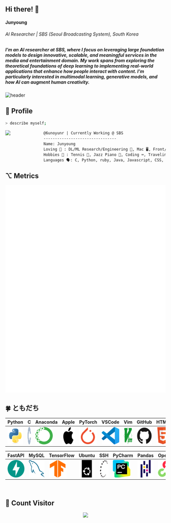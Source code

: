<!-- Header banner -->
<h2 align="left">Hi there! 👋</h2> 

<h4>Junyoung</h4>
<h6>AI Researcher | SBS (Seoul Broadcasting System), South Korea</h6>
<h5>
I’m an AI researcher at SBS, where I focus on leveraging large foundation models to design innovative, scalable, and meaningful services in the media and entertainment domain. My work spans from exploring the theoretical foundations of deep learning to implementing real-world applications that enhance how people interact with content. I’m particularly interested in multimodal learning, generative models, and how AI can augment human creativity. </h5>

![header](https://capsule-render.vercel.app/api?type=venom&color=0:C6538C,100:A371F7&height=200&section=header&text=%20&fontSize=60&fontColor=d6ace6)   

<h2 align="left">🪪 Profile</h2>

```bash
> describe myself;
```

<img align="left" src="https://github.com/user-attachments/assets/6fccae10-698c-4e07-902c-ca13b087ec46" width="120px">

```markdown
@6unoyunr | Currently Working @ SBS
--------------------------------
Name: Junyoung
Loving 💟 : DL/ML Research/Engineering 🚀, Mac 🖥️, Front/BackEnd ⌨, Managing Projects 📃
Hobbies 🙌 : Tennis 🎾, Jazz Piano 🎹, Coding ⌨️, Traveling 🛫
Languages 🗣: C, Python, ruby, Java, Javascript, CSS, Matlab, html, Latex, Pytorch
```

<h2 align="left">⌥ Metrics</h2>
<p align="center"><img src="/github-metrics.svg" alt="Metrics" width="520"></p>

<h2 align="left"> 🍀 ともだち </h2>
<div align="center">

| Python | C | Anaconda | Apple | PyTorch | VSCode | Vim | GitHub | HTML | Jekyll | Ruby |
|--------|---|----------|-------|---------|--------|-----|--------|------|--------|------|
| <img src="https://github.com/devicons/devicon/blob/master/icons/python/python-original.svg" title="Python" alt="Python" width="55" height="55"/> | <img src="https://github.com/devicons/devicon/blob/master/icons/c/c-original.svg" title="C" alt="C" width="55" height="55"/> | <img src="https://github.com/devicons/devicon/blob/master/icons/anaconda/anaconda-original.svg" title="Anaconda" alt="Anaconda" width="55" height="55"/> | <img src="https://github.com/devicons/devicon/blob/master/icons/apple/apple-original.svg" title="Apple" alt="Apple" width="55" height="55"/> | <img src="https://github.com/devicons/devicon/blob/master/icons/pytorch/pytorch-original.svg" title="PyTorch" alt="PyTorch" width="55" height="55"/> | <img src="https://github.com/devicons/devicon/blob/master/icons/vscode/vscode-original.svg" title="VSCode" alt="VSCode" width="55" height="55"/> | <img src="https://github.com/devicons/devicon/blob/master/icons/vim/vim-plain.svg" title="Vim" alt="Vim" width="55" height="55"/> | <img src="https://github.com/devicons/devicon/blob/master/icons/github/github-original.svg" title="GitHub" alt="GitHub" width="55" height="55"/> | <img src="https://github.com/devicons/devicon/blob/master/icons/html5/html5-original.svg" title="HTML" alt="HTML" width="55" height="55"/> | <img src="https://github.com/devicons/devicon/blob/master/icons/jekyll/jekyll-original.svg" title="Jekyll" alt="Jekyll" width="55" height="55"/> | <img src="https://github.com/devicons/devicon/blob/master/icons/ruby/ruby-original.svg" title="Ruby" alt="Ruby" width="55" height="55"/> |

| FastAPI | MySQL | TensorFlow | Ubuntu | SSH | PyCharm | Pandas | OpenCV | Notion | Linux | Docker |
|---------|-------|------------|--------|-----|---------|--------|--------|--------|-------|-------|
| <img src="https://github.com/devicons/devicon/blob/master/icons/fastapi/fastapi-original.svg" title="FastAPI" alt="FastAPI" width="55" height="55"/> | <img src="https://github.com/devicons/devicon/blob/master/icons/mysql/mysql-original.svg" title="MySQL" alt="MySQL" width="55" height="55"/> | <img src="https://github.com/devicons/devicon/blob/master/icons/tensorflow/tensorflow-original.svg" title="TensorFlow" alt="TensorFlow" width="55" height="55"/> | <img src="https://github.com/devicons/devicon/blob/master/icons/ubuntu/ubuntu-plain.svg" title="Ubuntu" alt="Ubuntu" width="55" height="55"/> | <img src="https://github.com/devicons/devicon/blob/master/icons/ssh/ssh-original.svg" title="SSH" alt="SSH" width="55" height="55"/> | <img src="https://github.com/devicons/devicon/blob/master/icons/pycharm/pycharm-original.svg" title="PyCharm" alt="PyCharm" width="55" height="55"/> | <img src="https://github.com/devicons/devicon/blob/master/icons/pandas/pandas-original.svg" title="Pandas" alt="Pandas" width="55" height="55"/> | <img src="https://github.com/devicons/devicon/blob/master/icons/opencv/opencv-original.svg" title="OpenCV" alt="OpenCV" width="55" height="55"/> | <img src="https://upload.wikimedia.org/wikipedia/commons/e/e9/Notion-logo.svg" title="Notion" alt="Notion" width="55" height="55"/> | <img src="https://github.com/devicons/devicon/blob/master/icons/linux/linux-original.svg" title="Linux" alt="Linux" width="55" height="55"/> | <img src="https://github.com/devicons/devicon/blob/master/icons/docker/docker-original.svg" title="docker" alt="docker" width="55" height="55"/>

<br>
<div>
<h2 align="left">👀 Count Visitor </h2>
<div align="center">
<img src="https://moe-counter.glitch.me/get/@6unoyunr?theme=capoo-2&darkmode=0" />
  </div>
<br>
